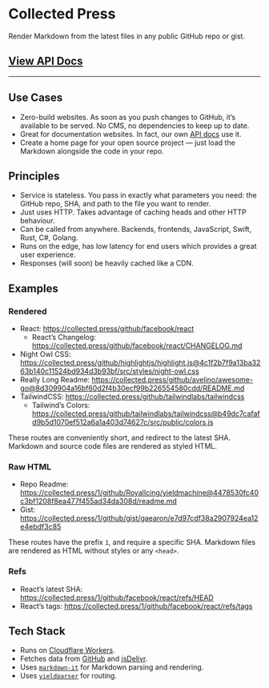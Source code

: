 # Collected Press

Render Markdown from the latest files in any public GitHub repo or gist.

## [View API Docs](https://collected.press/docs/api)

----

## Use Cases

- Zero-build websites. As soon as you push changes to GitHub, it’s available to be served. No CMS, no dependencies to keep up to date.
- Great for documentation websites. In fact, our own [API docs](https://collected.press/docs/api) use it.
- Create a home page for your open source project — just load the Markdown alongside the code in your repo.

## Principles

- Service is stateless. You pass in exactly what parameters you need: the GitHub repo, SHA, and path to the file you want to render.
- Just uses HTTP. Takes advantage of caching heads and other HTTP behaviour.
- Can be called from anywhere. Backends, frontends, JavaScript, Swift, Rust, C#, Golang.
- Runs on the edge, has low latency for end users which provides a great user experience.
- Responses (will soon) be heavily cached like a CDN.

## Examples

### Rendered

- React: https://collected.press/github/facebook/react
    - React’s Changelog: https://collected.press/github/facebook/react/CHANGELOG.md
- Night Owl CSS: https://collected.press/github/highlightjs/highlight.js@4c1f2b7f9a13ba3263b140c11524bd934d3b93bf/src/styles/night-owl.css
- Really Long Readme: https://collected.press/github/avelino/awesome-go@8d309904a16bf60d2f4b30ecf99b226554580cdd/README.md
- TailwindCSS: https://collected.press/github/tailwindlabs/tailwindcss
    - Tailwind’s Colors: https://collected.press/github/tailwindlabs/tailwindcss@b49dc7cafafd9b5d1070ef512a6a1a403d74627c/src/public/colors.js

These routes are conveniently short, and redirect to the latest SHA. Markdown and source code files are rendered as styled HTML.

### Raw HTML

- Repo Readme: https://collected.press/1/github/RoyalIcing/yieldmachine@4478530fc40c3bf1208f8ea477f455ad34da308d/readme.md
- Gist: https://collected.press/1/github/gist/gaearon/e7d97cdf38a2907924ea12e4ebdf3c85

These routes have the prefix `1`, and require a specific SHA. Markdown files are rendered as HTML without styles or any `<head>`.

### Refs

- React’s latest SHA: https://collected.press/1/github/facebook/react/refs/HEAD
- React’s tags: https://collected.press/1/github/facebook/react/refs/tags

## Tech Stack

- Runs on [Cloudflare Workers](https://developers.cloudflare.com/workers/).
- Fetches data from [GitHub](https://github.com/) and [jsDelivr](https://www.jsdelivr.com/?docs=gh).
- Uses [`markdown-it`](https://github.com/markdown-it/markdown-it) for Markdown parsing and rendering.
- Uses [`yieldparser`](https://github.com/RoyalIcing/yieldparser) for routing.
